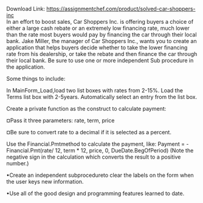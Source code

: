 Download Link: https://assignmentchef.com/product/solved-car-shoppers-inc
<br>
In an effort to boost sales, Car Shoppers Inc. is offering buyers a choice of either a large cash rebate or an extremely low financing rate, much lower than the rate most buyers would pay by financing the car through their local bank. Jake Miller, the manager of Car Shoppers Inc., wants you to create an application that helps buyers decide whether to take the lower financing rate from his dealership, or take the rebate and then finance the car through their local bank. Be sure to use one or more independent Sub procedure in the application.

Some things to include:

In MainForm_Load,load two list boxes with rates from 2-15%. Load the Terms list box with 2-5years. Automatically select an entry from the list box.

Create a private function as the construct to calculate payment:

¤Pass it three parameters: rate, term, price

¤Be sure to convert rate to a decimal if it is selected as a percent.

Use the Financial.Pmtmethod to calculate the payment, like:   Payment = -Financial.Pmt(rate/ 12, term * 12, price, 0, DueDate.BegOfPeriod)  (Note the negative sign in the calculation which converts the result to a positive number.)

•Create an independent subprocedureto clear the labels on the form when the user keys new information.

•Use all of the good design and programming features learned to date.